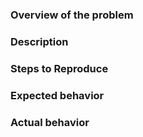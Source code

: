  <!-- PLEASE READ THE FOLLOWING INSTRUCTIONS -->

<!-- Is it a bug/feature/question or do you need help? -->
<!-- If it's a bug, is it a browser bug? -->

### Overview of the problem

<!-- UNCOMMENT THE APPROPRIATE LINES -->

<!-- I'm using react-rnd **version** [x.x.x] -->
<!-- My **browser** is: -->
<!-- I am sure this issue is **not a duplicate**? -->
<!-- https://codesandbox.io/s/oj4o9763y9 -->

### Description

<!-- Description of the bug, enhancement, or question -->

### Steps to Reproduce

<!--
1. First Step
2. Second Step
3. and so on...
-->

### Expected behavior

<!-- What you expected to happen -->

### Actual behavior

<!-- What actually happened -->
